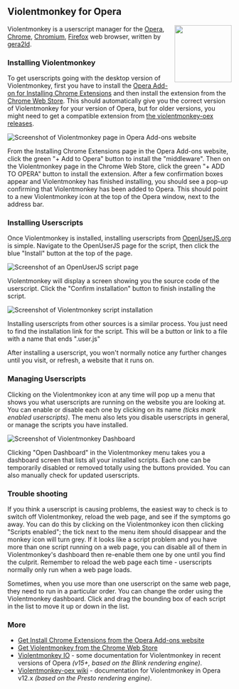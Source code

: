 ## Violentmonkey for Opera
<img src="https://raw.githubusercontent.com/wiki/OpenUserJS/OpenUserJS.org/images/violentmonkey_icon.min.svg" width="128" height="128" align="right">

Violentmonkey is a userscript manager for the [Opera][opera], [Chrome][chrome], [Chromium][chromium], [Firefox][firefox] web browser, written by [gera2ld][gera2ld].

### Installing Violentmonkey

To get userscripts going with the desktop version of Violentmonkey, first you have to install the [Opera Add-on for Installing Chrome Extensions][operaAddons] and then install the extension from the [Chrome Web Store][gooChromeWebStoreViolentmonkey]. This should automatically give you the correct version of Violentmonkey for your version of Opera, but for older versions, you might need to get a compatible extension from [the violentmonkey-oex releases][violentmonkeyOexReleases].

![Screenshot of Violentmonkey page in Opera Add-ons website][operaAddonsScreenshot1]

From the Installing Chrome Extensions page in the Opera Add-ons website, click the green "+ Add to Opera" button to install the "middleware". Then on the Violentmonkey page in the Chrome Web Store, click the green "+ ADD TO OPERA" button to install the extension. After a few confirmation boxes appear and Violentmonkey has finished installing, you should see a pop-up confirming that Violentmonkey has been added to Opera. This should point to a new Violentmonkey icon at the top of the Opera window, next to the address bar.

### Installing Userscripts

Once Violentmonkey is installed, installing userscripts from [OpenUserJS.org][oujs] is simple. Navigate to the OpenUserJS page for the script, then click the blue "Install" button at the top of the page.

![Screenshot of an OpenUserJS script page][oujsScriptPageScreenshot]

Violentmonkey will display a screen showing you the source code of the userscript. Click the "Confirm installation" button to finish installing the script.

![Screenshot of Violentmonkey script installation][violentmonkeyOperaScreenshot2]

Installing userscripts from other sources is a similar process. You just need to find the installation link for the script. This will be a button or link to a file with a name that ends ".user.js"

After installing a userscript, you won't normally notice any further changes until you visit, or refresh, a website that it runs on.

### Managing Userscripts

Clicking on the Violentmonkey icon at any time will pop up a menu that shows you what userscripts are running on the website you are looking at. You can enable or disable each one by clicking on its name *(ticks mark enabled userscripts)*. The menu also lets you disable userscripts in general, or manage the scripts you have installed.

![Screenshot of Violentmonkey Dashboard][violentmonkeyOperaScreenshot3]

Clicking "Open Dashboard" in the Violentmonkey menu takes you a dashboard screen that lists all your installed scripts. Each one can be temporarily disabled or removed totally using the buttons provided. You can also manually check for updated userscripts.

### Trouble shooting

If you think a userscript is causing problems, the easiest way to check is to switch off Violentmonkey, reload the web page, and see if the symptoms go away. You can do this by clicking on the Violentmonkey icon then clicking "Scripts enabled"; the tick next to the menu item should disappear and the monkey icon will turn grey. If it looks like a script problem and you have more than one script running on a web page, you can disable all of them in Violentmonkey's dashboard then re-enable them one by one until you find the culprit. Remember to reload the web page each time - userscripts normally only run when a web page loads.

Sometimes, when you use more than one userscript on the same web page, they need to run in a particular order. You can change the order using the Violentmonkey dashboard.  Click and drag the bounding box of each script in the list to move it up or down in the list.

### More

* [Get Install Chrome Extensions from the Opera Add-ons website][operaAddons]
* [Get Violentmonkey from the Chrome Web Store][gooChromeWebStoreViolentmonkey]
* [Violentmonkey IO][violentmonkeyIO] - some documentation for Violentmonkey in recent versions of Opera *(v15+, based on the Blink rendering engine)*.
* [Violentmonkey-oex wiki][violentmonkeyOexWiki] - documentation for Violentmonkey in Opera v12.x *(based on the Presto rendering engine)*.

[githubFavicon]: https://assets-cdn.github.com/favicon.ico
[oujsFavicon]: https://raw.githubusercontent.com/wiki/OpenUserJS/OpenUserJS.org/images/favicon16.png
[oujs]: https://openuserjs.org/
[opera]: Opera
[chrome]: Chrome
[chromium]: Chromium
[Firefox]: Firefox
[gera2ld]: https://github.com/gera2ld
[operaAddons]: https://addons.opera.com/en/extensions/details/install-chrome-extensions/
[gooChromeWebStoreViolentmonkey]: https://chrome.google.com/webstore/detail/jinjaccalgkegednnccohejagnlnfdag/
[violentmonkeyOexWiki]: https://github.com/gera2ld/Violentmonkey-oex/wiki
[violentmonkeyOexReleases]: https://github.com/gera2ld/Violentmonkey-oex/releases
[operaAddonsScreenshot1]: https://raw.githubusercontent.com/wiki/OpenUserJS/OpenUserJS.org/images/violentmonkey1.gif "Violentmonkey in the Opera Add-ons website"
[oujsScriptPageScreenshot]: https://raw.githubusercontent.com/wiki/OpenUserJS/OpenUserJS.org/images/openuserjs_script.gif "Ready to install a script"
[violentmonkeyOperaScreenshot2]: https://raw.githubusercontent.com/wiki/OpenUserJS/OpenUserJS.org/images/violentmonkey3.gif "Installing a script"
[violentmonkeyOperaScreenshot3]: https://raw.githubusercontent.com/wiki/OpenUserJS/OpenUserJS.org/images/violentmonkey4.png "Violentmonkey Dashboard"
[violentmonkeyIO]: https://violentmonkey.github.io/
